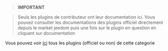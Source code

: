 
>**IMPORTANT**

>Seuls les plugins de contributeur ont leur documentation ici. Vous pouvez consulter les documentations des plugins officiel directement depuis le market jeedom puis une fois sur le plugin en question en cliquant sur documentation


Vous pouvez voir [ici](https://market.jeedom.com/index.php?v=d&p=market&type=plugin&categorie=Objets+connect%C3%A9s) tous les plugins (officiel ou non) de cette categorie

